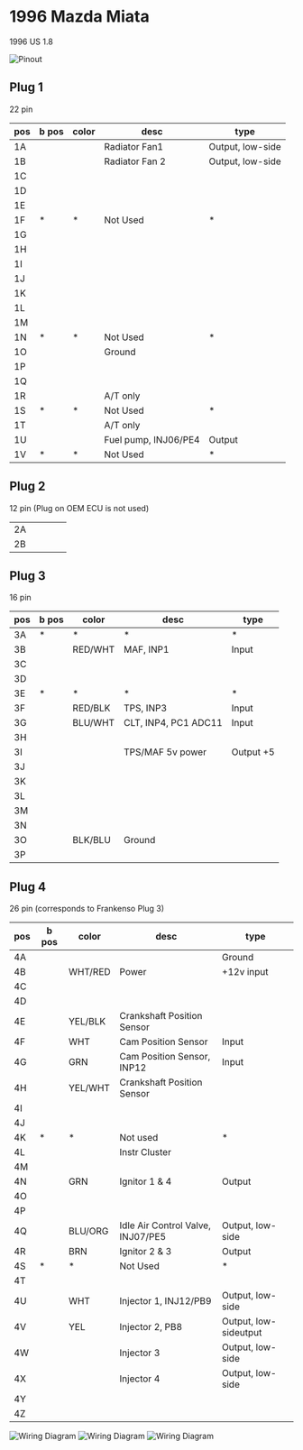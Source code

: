 # 1996 Mazda Miata

1996 US 1.8

![Pinout](Images/frankenso_connector_miata_1996.png)

## Plug 1

22 pin

| pos | b pos | color | desc                 | type             |
| --- | ----- | ----- | -------------------- | ---------------- |
| 1A  |       |       | Radiator Fan1        | Output, low-side |
| 1B  |       |       | Radiator Fan 2       | Output, low-side |
| 1C  |       |       |                      |                  |
| 1D  |       |       |                      |                  |
| 1E  |       |       |                      |                  |
| 1F  | \*    | \*    | Not Used             | \*               |
| 1G  |       |       |                      |                  |
| 1H  |       |       |                      |                  |
| 1I  |       |       |                      |                  |
| 1J  |       |       |                      |                  |
| 1K  |       |       |                      |                  |
| 1L  |       |       |                      |                  |
| 1M  |       |       |                      |                  |
| 1N  | \*    | \*    | Not Used             | \*               |
| 1O  |       |       | Ground               |                  |
| 1P  |       |       |                      |                  |
| 1Q  |       |       |                      |                  |
| 1R  |       |       | A/T only             |                  |
| 1S  | \*    | \*    | Not Used             | \*               |
| 1T  |       |       | A/T only             |                  |
| 1U  |       |       | Fuel pump, INJ06/PE4 | Output           |
| 1V  | \*    | \*    | Not Used             | \*               |

## Plug 2

12 pin (Plug on OEM ECU is not used)

|    |  |  |  |  |
| -- | -| -| -| -|
| 2A |  |  |  |  |
| 2B |  |  |  |  |

## Plug 3

16 pin

| pos | b pos | color   | desc                 | type      |
| --- | ----- | ------- | -------------------- | --------- |
| 3A  | \*    | \*      | \*                   | \*        |
| 3B  |       | RED/WHT | MAF, INP1            | Input     |
| 3C  |       |         |                      |           |
| 3D  |       |         |                      |           |
| 3E  | \*    | \*      | \*                   | \*        |
| 3F  |       | RED/BLK | TPS, INP3            | Input     |
| 3G  |       | BLU/WHT | CLT, INP4, PC1 ADC11 | Input     |
| 3H  |       |         |                      |           |
| 3I  |       |         | TPS/MAF 5v power     | Output +5 |
| 3J  |       |         |                      |           |
| 3K  |       |         |                      |           |
| 3L  |       |         |                      |           |
| 3M  |       |         |                      |           |
| 3N  |       |         |                      |           |
| 3O  |       | BLK/BLU | Ground               |           |
| 3P  |       |         |                      |           |

## Plug 4

26 pin (corresponds to Frankenso Plug 3)

| pos | b pos | color   | desc                              | type                  |
| --- | ----- | ------- | --------------------------------- | --------------------- |
| 4A  |       |         |                                   | Ground                |
| 4B  |       | WHT/RED | Power                             | \+12v input           |
| 4C  |       |         |                                   |                       |
| 4D  |       |         |                                   |                       |
| 4E  |       | YEL/BLK | Crankshaft Position Sensor        |                       |
| 4F  |       | WHT     | Cam Position Sensor               | Input                 |
| 4G  |       | GRN     | Cam Position Sensor, INP12        | Input                 |
| 4H  |       | YEL/WHT | Crankshaft Position Sensor        |                       |
| 4I  |       |         |                                   |                       |
| 4J  |       |         |                                   |                       |
| 4K  | \*    | \*      | Not used                          | \*                    |
| 4L  |       |         | Instr Cluster                     |                       |
| 4M  |       |         |                                   |                       |
| 4N  |       | GRN     | Ignitor 1 & 4                     | Output                |
| 4O  |       |         |                                   |                       |
| 4P  |       |         |                                   |                       |
| 4Q  |       | BLU/ORG | Idle Air Control Valve, INJ07/PE5 | Output, low-side      |
| 4R  |       | BRN     | Ignitor 2 & 3                     | Output                |
| 4S  | \*    | \*      | Not Used                          | \*                    |
| 4T  |       |         |                                   |                       |
| 4U  |       | WHT     | Injector 1, INJ12/PB9             | Output, low-side      |
| 4V  |       | YEL     | Injector 2, PB8                   | Output, low-sideutput |
| 4W  |       |         | Injector 3                        | Output, low-side      |
| 4X  |       |         | Injector 4                        | Output, low-side      |
| 4Y  |       |         |                                   |                       |
| 4Z  |       |         |                                   |                       |

![Wiring Diagram](Images/1996_miata_1.8_1.png)
![Wiring Diagram](Images/1996_miata_1.8_2.png)
![Wiring Diagram](Images/1996_miata_1.8_full.png)
